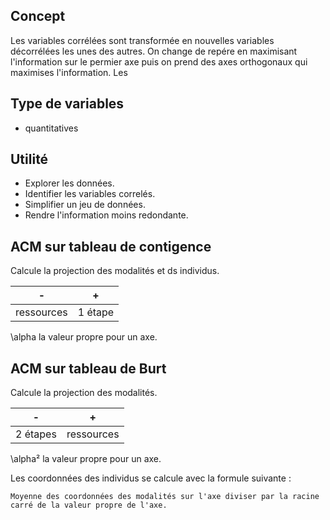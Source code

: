 ## Concept

Les variables corrélées sont transformée en nouvelles variables décorrélées les unes des autres. On change de repére en maximisant l'information sur le permier axe puis on prend des axes orthogonaux qui maximises l'information. Les 

## Type de variables

* quantitatives

## Utilité

* Explorer les données.
* Identifier les variables correlés.
* Simplifier un jeu de données.
* Rendre l'information moins redondante.

## ACM sur tableau de contigence

Calcule la projection des modalités et ds individus.

| - | + |
|---|---|
| ressources | 1 étape |

\alpha la valeur propre pour un axe.

## ACM sur tableau de Burt

Calcule la projection des modalités.

| - | + |
|---|---|
| 2 étapes | ressources |

\alpha² la valeur propre pour un axe.

Les coordonnées des individus se calcule avec la formule suivante :

```
Moyenne des coordonnées des modalités sur l'axe diviser par la racine carré de la valeur propre de l'axe.
```

